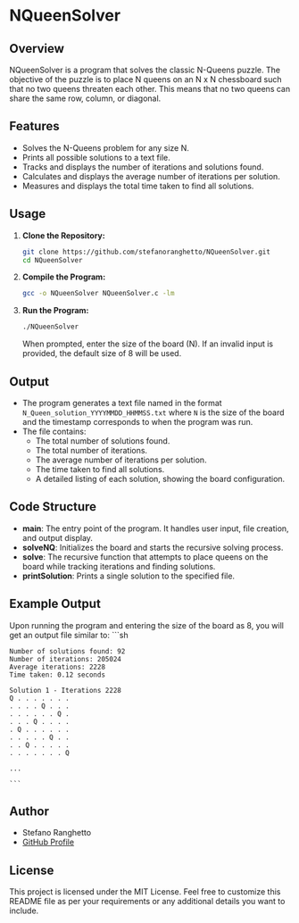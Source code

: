 # NQueenSolver

## Overview

NQueenSolver is a program that solves the classic N-Queens puzzle. The objective of the puzzle is to place N queens on an N x N chessboard such that no two queens threaten each other. This means that no two queens can share the same row, column, or diagonal.

## Features

- Solves the N-Queens problem for any size N.
- Prints all possible solutions to a text file.
- Tracks and displays the number of iterations and solutions found.
- Calculates and displays the average number of iterations per solution.
- Measures and displays the total time taken to find all solutions.

## Usage

1. **Clone the Repository:**
    ```sh
    git clone https://github.com/stefanoranghetto/NQueenSolver.git
    cd NQueenSolver
    ```

2. **Compile the Program:**
    ```sh
    gcc -o NQueenSolver NQueenSolver.c -lm
    ```

3. **Run the Program:**
    ```sh
    ./NQueenSolver
    ```

    When prompted, enter the size of the board (N). If an invalid input is provided, the default size of 8 will be used.

## Output

- The program generates a text file named in the format `N_Queen_solution_YYYYMMDD_HHMMSS.txt` where `N` is the size of the board and the timestamp corresponds to when the program was run.
- The file contains:
  - The total number of solutions found.
  - The total number of iterations.
  - The average number of iterations per solution.
  - The time taken to find all solutions.
  - A detailed listing of each solution, showing the board configuration.

## Code Structure

- **main**: The entry point of the program. It handles user input, file creation, and output display.
- **solveNQ**: Initializes the board and starts the recursive solving process.
- **solve**: The recursive function that attempts to place queens on the board while tracking iterations and finding solutions.
- **printSolution**: Prints a single solution to the specified file.

## Example Output

Upon running the program and entering the size of the board as 8, you will get an output file similar to:
    ```sh

    
    Number of solutions found: 92
    Number of iterations: 205024
    Average iterations: 2228
    Time taken: 0.12 seconds
    
    Solution 1 - Iterations 2228
    Q . . . . . . .
    . . . . Q . . .
    . . . . . . Q .
    . . . Q . . . .
    . Q . . . . . .
    . . . . . Q . .
    . . Q . . . . .
    . . . . . . . Q
    
    ...

    ```

  
## Author

- Stefano Ranghetto
- [GitHub Profile](https://github.com/RangO1972)

## License

This project is licensed under the MIT License.
Feel free to customize this README file as per your requirements or any additional details you want to include.
